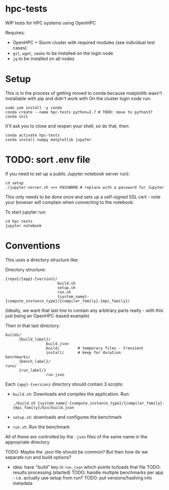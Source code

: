 # hpc-tests
WIP tests for HPC systems using OpenHPC

Requires:
- OpenHPC + Slurm cluster with required modules (see individual test cases)
- `git`, `wget`, `cmake` to be installed on the login node
- `jq` to be installed on all nodes

# Setup

This is in the process of getting moved to conda because matplotlib wasn't installable with pip and didn't work with 
On the cluster login node run:

```shell
sudo yum install -y conda
conda create --name hpc-tests python=2.7 # TODO: move to python3?
conda init
```

It'll ask you to close and reopen your shell, so do that, then:
```shell
conda activate hpc-tests
conda install numpy matplotlib jupyter
```

# TODO: sort .env file

If you need to set up a public Jupyter notebook server run):
```
cd setup
./jupyter-server.sh <<< PASSWORD # replace with a password for Jupyter
```
This only needs to be done once and sets up a self-signed SSL cert - note your browser will complain when connecting to the notebook.

To start jupyter run:
```
cd hpc-tests
jupyter notebook
```

# Conventions

This uses a directory structure like:

Directory structure:
```
{repo}/{app}-{version}/
                       build.sh
                       setup.sh
                       run.sh
                       {system_name}-{compute_instance_type}/{compiler_family}-{mpi_family}/
```

(ideally, we want that last line to contain any arbitrary parts really - with this just being an OpenHPC-based example)

Then in that last directory:
```
builds/
      {build_label}/
                  build.json
                  build/        # temporary files - transient
                  install/      # keep for duration
benchmarks/
      {bench_label}/
runs/
      {run_label/}
                  run.json
```

Each `{app}-{version}` directory should contain 3 scripts:

- `build.sh`: Downloads and compiles the application. Run:
      
      ./build.sh {system_name}-{compute_instance_type}/{compiler_family}-{mpi_family}/bin/build.json

- `setup.sh`: downloads and configures the benchmark
- `run.sh`: Run the benchmark

All of these are controlled by the `.json` files of the same name in the appropriate directory

TODO: Maybe the .json file should be common? But then how do we separate run and build options?
 - idea: have "build" key in `run.json` which points to/loads that file
TODO: results processing (started)
TODO: handle multiple benchmarks per app - i.e. actually use setup from run?
TODO: put versions/hashing into metadata